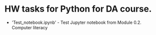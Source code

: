 # HW tasks for Python for DA course.

- 'Test_notebook.ipynb' - Test Jupyter notebook from Module 0.2. Computer literacy 
